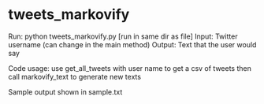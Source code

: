 # tweets_markovify

Run: python tweets_markovify.py [run in same dir as file]
Input: Twitter username (can change in the main method)
Output: Text that the user would say

Code usage:
use get_all_tweets with user name to get a csv of tweets
then call markovify_text to generate new texts

Sample output shown in sample.txt
